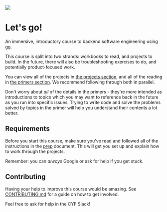 <!--forhugo
+++
title="Immersive Engineering Programme"
+++
forhugo-->

![](./readme-assets/giphy.gif)

# Let's go!

An immersive, introductory course to backend software engineering using [go](https://go.dev).

This course is split into two strands: workbooks to read, and projects to build. In the future, there will also be troubleshooting exercises to do, and potentially product-focused work.

You can view all of the projects in [the projects section](./projects), and all of the reading in [the primers section](./primers). We recommend following through both in parallel.

Don't worry about _all_ of the details in the primers - they're more intended as introductions to topics which you may want to reference back in the future as you run into specific issues. Trying to write code and solve the problems solved by topics in the primer will help you understand their contents a lot better.

## Requirements

Before you start this course, make sure you've read and followed all of the instructions in the [prep](prep/README.md) document. This will get you set up and explain how to work through the projects.

Remember: you can _always_ Google or ask for help if you get stuck.

## Contributing

Having your help to improve this course would be amazing. See [CONTRIBUTING.md](./CONTRIBUTING.md) for a guide on how to get involved.

Feel free to ask for help in the CYF Slack!
